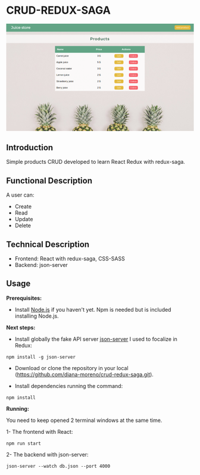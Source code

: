 # CRUD-REDUX-SAGA

![juice-store](./img/juice-store.png)

## Introduction

Simple products CRUD developed to learn React Redux with redux-saga.

## Functional Description

A user can:
- Create
- Read
- Update
- Delete

## Technical Description

- Frontend: React with redux-saga, CSS-SASS
- Backend: json-server

## Usage

**Prerequisites:**

- Install [Node.js](https://nodejs.org/es/) if you haven't yet. Npm is needed but is included installing Node.js.

**Next steps:**

- Install globally the fake API server [json-server](https://github.com/typicode/json-server) I used to focalize in Redux:
```
npm install -g json-server
```

- Download or clone the repository in your local (https://github.com/diana-moreno/crud-redux-saga.git).

- Install dependencies running the command:
```
npm install
```

**Running:**

You need to keep opened 2 terminal windows at the same time.

1- The frontend with React:
```
npm run start
```

2- The backend with json-server:
```
json-server --watch db.json --port 4000
```
